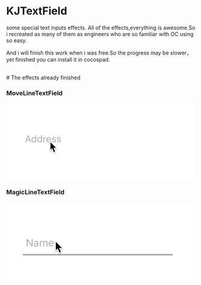 # KJTextField


some special text inputs effects. All of the effects,everything is awesome.So i recreated as many of them as engineers who are so familiar with OC using so easy.

And i will finish this work when i was free.So the progress may be slower，yet finished you can install it in cocospad.

</br>
# The effects already finished

### MoveLineTextField

![](./Screenshots/moveTextField.gif)

### MagicLineTextField

![](./Screenshots/magicTextField.gif)

